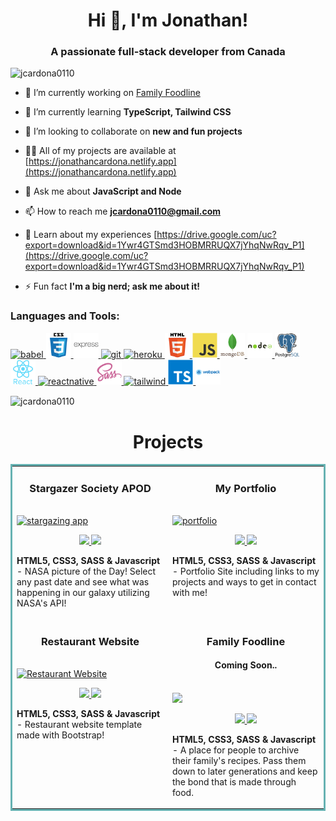<h1 align="center">Hi 👋, I'm Jonathan!</h1>
<h3 align="center">A passionate full-stack developer from Canada</h3>

<p align="left"> <img src="https://komarev.com/ghpvc/?username=jcardona0110&label=Profile%20views&color=0e75b6&style=flat" alt="jcardona0110" /> </p>

- 🔭 I’m currently working on [Family Foodline](https://github.com/JCardona0110/Family-Foodline)

- 🌱 I’m currently learning **TypeScript, Tailwind CSS**

- 👯 I’m looking to collaborate on **new and fun projects**

- 👨‍💻 All of my projects are available at [https://jonathancardona.netlify.app](https://jonathancardona.netlify.app)

- 💬 Ask me about **JavaScript and Node**

- 📫 How to reach me **jcardona0110@gmail.com**

- 📄 Learn about my experiences [https://drive.google.com/uc?export=download&id=1Ywr4GTSmd3HOBMRRUQX7jYhqNwRqv_P1](https://drive.google.com/uc?export=download&id=1Ywr4GTSmd3HOBMRRUQX7jYhqNwRqv_P1)

- ⚡ Fun fact **I'm a big nerd; ask me about it!**


<h3 align="left">Languages and Tools:</h3>
<p align="left"> <a href="https://babeljs.io/" target="_blank" rel="noreferrer"> <img src="https://www.vectorlogo.zone/logos/babeljs/babeljs-icon.svg" alt="babel" width="40" height="40"/> </a> <a href="https://www.w3schools.com/css/" target="_blank" rel="noreferrer"> <img src="https://raw.githubusercontent.com/devicons/devicon/master/icons/css3/css3-original-wordmark.svg" alt="css3" width="40" height="40"/> </a> <a href="https://expressjs.com" target="_blank" rel="noreferrer"> <img src="https://raw.githubusercontent.com/devicons/devicon/master/icons/express/express-original-wordmark.svg" alt="express" width="40" height="40"/> </a> <a href="https://git-scm.com/" target="_blank" rel="noreferrer"> <img src="https://www.vectorlogo.zone/logos/git-scm/git-scm-icon.svg" alt="git" width="40" height="40"/> </a> <a href="https://heroku.com" target="_blank" rel="noreferrer"> <img src="https://www.vectorlogo.zone/logos/heroku/heroku-icon.svg" alt="heroku" width="40" height="40"/> </a> <a href="https://www.w3.org/html/" target="_blank" rel="noreferrer"> <img src="https://raw.githubusercontent.com/devicons/devicon/master/icons/html5/html5-original-wordmark.svg" alt="html5" width="40" height="40"/> </a> <a href="https://developer.mozilla.org/en-US/docs/Web/JavaScript" target="_blank" rel="noreferrer"> <img src="https://raw.githubusercontent.com/devicons/devicon/master/icons/javascript/javascript-original.svg" alt="javascript" width="40" height="40"/> </a> <a href="https://www.mongodb.com/" target="_blank" rel="noreferrer"> <img src="https://raw.githubusercontent.com/devicons/devicon/master/icons/mongodb/mongodb-original-wordmark.svg" alt="mongodb" width="40" height="40"/> </a> <a href="https://nodejs.org" target="_blank" rel="noreferrer"> <img src="https://raw.githubusercontent.com/devicons/devicon/master/icons/nodejs/nodejs-original-wordmark.svg" alt="nodejs" width="40" height="40"/> </a> <a href="https://www.postgresql.org" target="_blank" rel="noreferrer"> <img src="https://raw.githubusercontent.com/devicons/devicon/master/icons/postgresql/postgresql-original-wordmark.svg" alt="postgresql" width="40" height="40"/> </a> <a href="https://reactjs.org/" target="_blank" rel="noreferrer"> <img src="https://raw.githubusercontent.com/devicons/devicon/master/icons/react/react-original-wordmark.svg" alt="react" width="40" height="40"/> </a> <a href="https://reactnative.dev/" target="_blank" rel="noreferrer"> <img src="https://reactnative.dev/img/header_logo.svg" alt="reactnative" width="40" height="40"/> </a> <a href="https://sass-lang.com" target="_blank" rel="noreferrer"> <img src="https://raw.githubusercontent.com/devicons/devicon/master/icons/sass/sass-original.svg" alt="sass" width="40" height="40"/> </a> <a href="https://tailwindcss.com/" target="_blank" rel="noreferrer"> <img src="https://www.vectorlogo.zone/logos/tailwindcss/tailwindcss-icon.svg" alt="tailwind" width="40" height="40"/> </a> <a href="https://www.typescriptlang.org/" target="_blank" rel="noreferrer"> <img src="https://raw.githubusercontent.com/devicons/devicon/master/icons/typescript/typescript-original.svg" alt="typescript" width="40" height="40"/> </a> <a href="https://webpack.js.org" target="_blank" rel="noreferrer"> <img src="https://raw.githubusercontent.com/devicons/devicon/d00d0969292a6569d45b06d3f350f463a0107b0d/icons/webpack/webpack-original-wordmark.svg" alt="webpack" width="40" height="40"/> </a> </p>

<p><img align="center" src="https://github-readme-streak-stats.herokuapp.com/?user=jcardona0110&theme=dark" alt="jcardona0110" /></p>


<h1 align="center">Projects</h1>
<table bordercolor="#66b2b2">
  
  <tr>
    <td width="50%" valign="top">
      <h3 align="center">Stargazer Society APOD</h3>
        <br />
        <a target="_blank" href="https://stargazer-apod.netlify.app">
            <img src="https://github.com/JCardona0110/JCardona0110/blob/main/stargazer%20gif.gif" width="100%" alt="stargazing app"/>
        </a>
        <br />
        <p align="center">
          
  <a href="https://github.com/JCardona0110/stargazing" target="_blank">
    <img src="https://img.shields.io/static/v1?label=|&message=REPO&color=23555f&style=plastic&logo=github&logo-color=white"/>
  </a>  
  <a href="https://stargazer-apod.netlify.app" target="_blank">
    <img src="https://img.shields.io/static/v1?label=|&message=WEBSITE&color=cdf998&style=plastic&logo=wordpress&logo-color=white"/>
  </a>
      </p>
        <p><strong> HTML5, CSS3, SASS & Javascript</strong> - NASA picture of the Day! Select any past date and see what was happening in our galaxy utilizing NASA's API! </p>
    </td>
    <td width="50%" valign="top">
      <h3 align="center">My Portfolio</h3>
        <br />
      <a target="_blank" href="https://jonathancardona.netlify.app">
            <img src="https://github.com/JCardona0110/JCardona0110/blob/main/portfolio%20gif.gif" width="100%"  alt="portfolio"/>
        </a>
        <br />
        <p align="center">
          
  <a href="https://github.com/JCardona0110/portfolio" target="_blank">
    <img src="https://img.shields.io/static/v1?label=|&message=REPO&color=23555f&style=plastic&logo=github&logo-color=white"/>
  </a>
  <a href="https://jonathancardona.netlify.app" target="_blank">
    <img src="https://img.shields.io/static/v1?label=|&message=WEBSITE&color=cdf998&style=plastic&logo=wordpress&logo-color=white"/>
  </a>
      </p>
        <p><strong>HTML5, CSS3, SASS & Javascript </strong> - Portfolio Site including links to my projects and ways to get in contact with me!</p>
    </td>
  </tr>
  
  <tr>
    <td width="50%" valign="top">
      <h3 align="center">Restaurant Website</h3>
      <br />
        <a target="_blank" href="https://dailo.netlify.app">
          <img src="https://github.com/JCardona0110/JCardona0110/blob/main/dailo%20gif.gif" width="100%" alt="Restaurant Website"/>
        </a>
      <br />
        <p align="center">
  <a href="https://github.com/JCardona0110/dailo" target="_blank">
    <img src="https://img.shields.io/static/v1?label=|&message=REPO&color=23555f&style=plastic&logo=github&logo-color=white"/>
  </a>
  <a href="https://dailo.netlify.app" target="_blank">
    <img src="https://img.shields.io/static/v1?label=|&message=WEBSITE&color=cdf998&style=plastic&logo=wordpress&logo-color=white"/>
  </a>
      </p>
        <p><strong>HTML5, CSS3, SASS & Javascript</strong> - Restaurant website template made with Bootstrap! </p>
    </td>
    <td width="50%" valign="top">
      <h3 align="center">Family Foodline</h3>
      <h4 align="center">Coming Soon..</h4>
        <br />
        <a target="_blank" href="#">
          <img src="#" width="100%"/>
        </a>
        <br />
        <p align="center">
          
  <a href="https://github.com/JCardona0110/family-foodline" target="_blank">
    <img src="https://img.shields.io/static/v1?label=|&message=REPO&color=23555f&style=plastic&logo=github&logo-color=white"/>
  </a>
  <a href="#" target="_blank">
    <img src="https://img.shields.io/static/v1?label=|&message=WEBSITE&color=cdf998&style=plastic&logo=wordpress&logo-color=white"/>
  </a>
      </p>
        <p><strong>HTML5, CSS3, SASS & Javascript</strong> -  A place for people to archive their family's recipes. Pass them down to later generations and keep the bond that is made through food.</p>
    </td>
  </tr>
</table>
